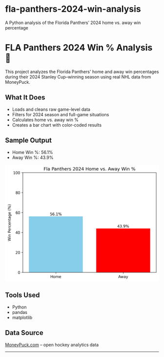 # fla-panthers-2024-win-analysis
A Python analysis of the Florida Panthers’ 2024 home vs. away win percentage

# FLA Panthers 2024 Win % Analysis 🏒

This project analyzes the Florida Panthers' home and away win percentages during their 2024 Stanley Cup–winning season using real NHL data from MoneyPuck.

## What It Does

- Loads and cleans raw game-level data
- Filters for 2024 season and full-game situations
- Calculates home vs. away win %
- Creates a bar chart with color-coded results

## Sample Output

- Home Win %: 56.1%
- Away Win %: 43.9%

![Win Chart](fla_win_chart.png)

## Tools Used

- Python
- pandas
- matplotlib

## Data Source

[MoneyPuck.com](https://moneypuck.com/) – open hockey analytics data

---
